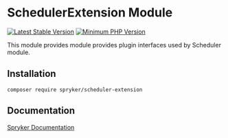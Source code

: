 # SchedulerExtension Module
[![Latest Stable Version](https://poser.pugx.org/spryker/scheduler-extension/v/stable.svg)](https://packagist.org/packages/spryker/scheduler-extension)
[![Minimum PHP Version](https://img.shields.io/badge/php-%3E%3D%208.3-8892BF.svg)](https://php.net/)

This module provides module provides plugin interfaces used by Scheduler module.

## Installation

```
composer require spryker/scheduler-extension
```

## Documentation

[Spryker Documentation](https://docs.spryker.com)
